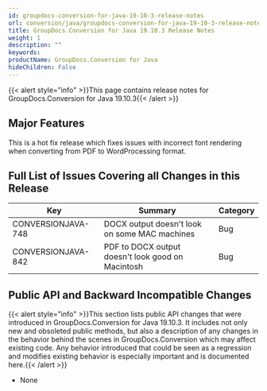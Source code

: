 ```yaml
---
id: groupdocs-conversion-for-java-19-10-3-release-notes
url: conversion/java/groupdocs-conversion-for-java-19-10-3-release-notes
title: GroupDocs.Conversion for Java 19.10.3 Release Notes
weight: 1
description: ""
keywords: 
productName: GroupDocs.Conversion for Java
hideChildren: False
---
```

{{< alert style="info" >}}This page contains release notes for GroupDocs.Conversion for Java 19.10.3{{< /alert >}}

## Major Features

This is a hot fix release which fixes issues with incorrect font rendering when converting from PDF to WordProcessing format. 

## Full List of Issues Covering all Changes in this Release

| Key | Summary | Category |
| --- | --- | --- |
| CONVERSIONJAVA-748 | DOCX output doesn't look on some MAC machines | Bug |
| CONVERSIONJAVA-842 | PDF to DOCX output doesn't look good on Macintosh | Bug |

## Public API and Backward Incompatible Changes

{{< alert style="info" >}}This section lists public API changes that were introduced in GroupDocs.Conversion for Java 19.10.3. It includes not only new and obsoleted public methods, but also a description of any changes in the behavior behind the scenes in GroupDocs.Conversion which may affect existing code. Any behavior introduced that could be seen as a regression and modifies existing behavior is especially important and is documented here.{{< /alert >}}

*   None

